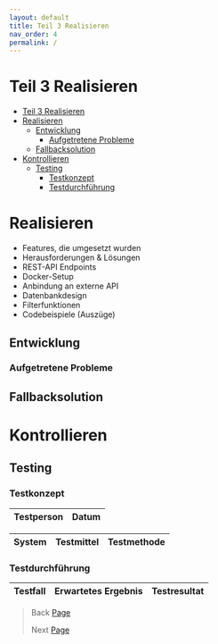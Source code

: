 ```yaml
---
layout: default
title: Teil 3 Realisieren
nav_order: 4
permalink: /
---
```


# Teil 3 Realisieren

- [Teil 3 Realisieren](#teil-3-realisieren)
- [Realisieren](#realisieren)
  - [Entwicklung](#entwicklung)
    - [Aufgetretene Probleme](#aufgetretene-probleme)
  - [Fallbacksolution](#fallbacksolution)
- [Kontrollieren](#kontrollieren)
  - [Testing](#testing)
    - [Testkonzept](#testkonzept)
    - [Testdurchführung](#testdurchführung)

# Realisieren

- Features, die umgesetzt wurden
- Herausforderungen & Lösungen
- REST-API Endpoints
- Docker-Setup
- Anbindung an externe API
- Datenbankdesign
- Filterfunktionen
- Codebeispiele (Auszüge)

## Entwicklung

### Aufgetretene Probleme

## Fallbacksolution

# Kontrollieren

## Testing
### Testkonzept

| Testperson | Datum |
| ---------- | ----- |

| System | Testmittel | Testmethode |
| -------| ---------- | ----------- |

### Testdurchführung

| Testfall | Erwartetes Ergebnis | Testresultat |
| ---------| ------------------- | ------------ |



> Back [Page](https://github.com/lauradubach/Semesterarbeit3/blob/main/Sites/Teil%202%20Konzeption.md)
>
> Next [Page](https://github.com/lauradubach/Semesterarbeit3/blob/main/Sites/Teil%204%20Abschluss.md)